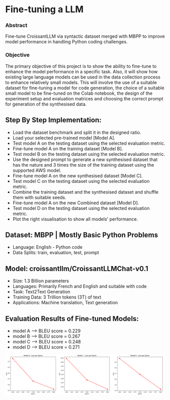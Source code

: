 # Fine-tuning a LLM

### Abstract
Fine-tune CroissantLLM via syntactic dataset merged with MBPP to improve model performance in handling Python coding challenges.

### Objective
The primary objective of this project is to show the ability to fine-tune to enhance the
model performance in a specific task. Also, it will show how existing large language
models can be used in the data collection process to enhance relatively small models.
This will involve the use of a suitable dataset for fine-tuning a model for code generation,
the choice of a suitable small model to be fine-tuned on the Colab notebook, the design
of the experiment setup and evaluation matrices and choosing the correct prompt for
generation of the synthesised data.

## Step By Step Implementation:
  * Load the dataset benchmark and split it in the designed ratio.
  * Load your selected pre-trained model [Model A].
  * Test model A on the testing dataset using the selected evaluation metric.
  * Fine-tune model A on the training dataset [Model B].
  * Test model B on the testing dataset using the selected evaluation metric.
  * Use the designed prompt to generate a new synthesised dataset that has the
  nature and 3 times the size of the training dataset using the supported AWS
  model.
  * Fine-tune model A on the new synthesised dataset [Model C].
  * Test model C on the testing dataset using the selected evaluation metric.
  * Combine the training dataset and the synthesised dataset and shuffle them with
  suitable seeds.
  * Fine-tune model A on the new Combined dataset [Model D].
  * Test model D on the testing dataset using the selected evaluation metric.
  * Plot the right visualisation to show all models' performance.


## Dataset: MBPP | Mostly Basic Python Problems
  * Language: English - Python code
  * Data Splits: train, evaluation, test, prompt
    

## Model: croissantllm/CroissantLLMChat-v0.1
  * Size: 1.3 Billion parameters
  * Languages: Primarily French and English and suitable with code
  * Task: Text2Text Generation
  * Training Data: 3 Trillion tokens (3T) of text
  * Applications: Machine translation, Text generation
    
  
## Evaluation Results of Fine-tuned Models:
  * model A  —> BLEU score = 0.229
  * model B  —> BLEU score = 0.267
  * model C  —> BLEU score = 0.248
  * model D  —> BLEU score = 0.271


![alt text](https://github.com/mehrdad-bhm/Gen-AI/blob/main/Fine-tuning/Evaluation%20Results.png)
